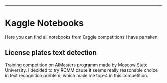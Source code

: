 - - -
# Kaggle Notebooks

Here you can find all notebooks from Kaggle competitions I have partaken

## License plates text detection

Training competition on AIMasters programm made by Moscow State University.
I decided to try RCMM cause it seems really reasonable choice in text recognition problem,
which made me top-4 in this competition.

